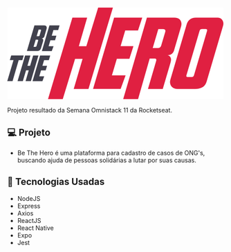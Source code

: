 ![](frontend/src/assets/logo.svg)

Projeto resultado da Semana Omnistack 11 da Rocketseat.


## 💻 Projeto 
- Be The Hero é uma plataforma para cadastro de casos de ONG's, buscando ajuda de pessoas solidárias a lutar por suas causas.

## 🚀 Tecnologias Usadas
- NodeJS
- Express
- Axios
- ReactJS
- React Native
- Expo
- Jest
